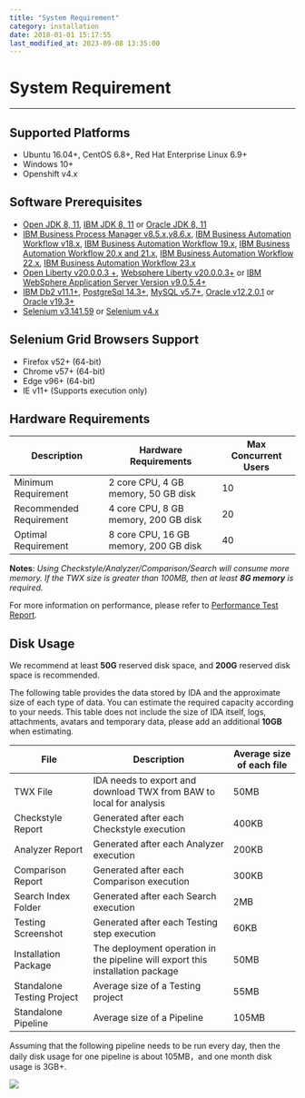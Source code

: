 ```yaml
---
title: "System Requirement"
category: installation
date: 2018-01-01 15:17:55
last_modified_at: 2023-09-08 13:35:00
---
```


# System Requirement
***

## Supported Platforms

* Ubuntu 16.04+, CentOS 6.8+, Red Hat Enterprise Linux 6.9+
* Windows 10+
* Openshift v4.x



## Software Prerequisites

* [Open JDK 8, 11](https://openjdk.org/install/), [IBM JDK 8, 11](https://www.ibm.com/support/pages/java-sdk-downloads) or [Oracle JDK 8, 11](https://www.oracle.com/java/technologies/downloads/archive/)
* [IBM Business Process Manager v8.5.x,v8.6.x](https://www.ibm.com/support/knowledgecenter/en/SSFPJS), [IBM Business Automation Workflow v18.x](https://www.ibm.com/support/knowledgecenter/en/SS8JB4_18.0.0/com.ibm.wbpm.workflow.main.doc/kc-homepage-workflow.html), [IBM Business Automation Workflow 19.x](https://www.ibm.com/support/knowledgecenter/SS8JB4/com.ibm.wbpm.workflow.main.doc/kc-homepage-workflow.html), [IBM Business Automation Workflow 20.x and 21.x](https://www.ibm.com/support/knowledgecenter/SS8JB4_20.x/com.ibm.wbpm.workflow.main.doc/kc-homepage-workflow.html), [IBM Business Automation Workflow 22.x](https://www.ibm.com/docs/en/baw/22.x), [IBM Business Automation Workflow 23.x](https://www.ibm.com/docs/en/baw/23.x)
* [Open Liberty v20.0.0.3 +](https://public.dhe.ibm.com/ibmdl/export/pub/software/openliberty/runtime/release/2020-03-05_1433/openliberty-20.0.0.3.zip), [Websphere Liberty v20.0.0.3+](https://www.ibm.com/support/pages/node/6250961) or [IBM WebSphere Application Server Version v9.0.5.4+](https://www.ibm.com/support/pages/node/886749)
* [IBM Db2 v11.1+](https://www.ibm.com/analytics/us/en/db2/), [PostgreSql 14.3+](https://www.postgresql.org/download/), [MySQL v5.7+](https://dev.mysql.com/downloads/mysql/), [Oracle v12.2.0.1](https://sdc-china.github.io/IDA-doc/installation/installation-database-installation-and-configuration.html#install-and-configure-oracle) or [Oracle v19.3+](https://sdc-china.github.io/IDA-doc/installation/installation-database-installation-and-configuration.html#install-and-configure-oracle)
* [Selenium v3.141.59](https://sdc-china.github.io/IDA-doc/installation/installation-post-installation-setup.html#selenium-grid-v3) or [Selenium v4.x](https://sdc-china.github.io/IDA-doc/installation/installation-post-installation-setup.html#selenium-grid-v4)


## Selenium Grid Browsers Support

* Firefox v52+ (64-bit)
* Chrome v57+ (64-bit)
* Edge v96+ (64-bit)
* IE v11+ (Supports execution only)

## Hardware Requirements

Description | Hardware Requirements | Max Concurrent Users       
     ----------------------|-------------------|-------------------
     Minimum Requirement | 2 core CPU, 4 GB memory, 50 GB disk | 10
     Recommended Requirement | 4 core CPU, 8 GB memory, 200 GB disk | 20
     Optimal Requirement | 8 core CPU, 16 GB memory, 200 GB disk | 40

**Notes**:
*Using Checkstyle/Analyzer/Comparison/Search will consume more memory. If the TWX size is greater than 100MB, then at least **8G memory** is required.*

For more information on performance, please refer to [Performance Test Report](../references/references-performance-test.html).

## Disk Usage

We recommend at least **50G** reserved disk space, and **200G** reserved disk space is recommended.
     
The following table provides the data stored by IDA and the approximate size of each type of data. You can estimate the required capacity according to your needs. This table does not include the size of IDA itself, logs, attachments, avatars and temporary data, please add an additional **10GB** when estimating.



File               |      Description |      Average size of each file 
     ----------------------|-------------------|-------------------
     TWX File              | IDA needs to export and download TWX from BAW to local for analysis  | 50MB 
     Checkstyle Report     | Generated after each Checkstyle execution  | 400KB 
     Analyzer Report       | Generated after each Analyzer execution | 200KB
     Comparison Report     | Generated after each Comparison execution | 300KB
     Search Index Folder   | Generated after each Search execution  | 2MB
     Testing Screenshot    | Generated after each Testing step execution | 60KB
     Installation Package  | The deployment operation in the pipeline will export this installation package | 50MB
     Standalone Testing Project| Average size of a Testing project| 55MB
     Standalone Pipeline| Average size of a Pipeline | 105MB
    
Assuming that the following pipeline needs to be run every day, then the daily disk usage for one pipeline is about 105MB，and one month disk usage is 3GB+.

![][simple_pipeline]

[simple_pipeline]: ../images/install/simple_pipeline.png    
 
